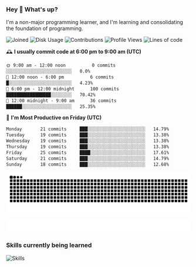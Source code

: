 ### Hey :wave: What's up?

I'm a non-major programming learner, and I'm learning and consolidating the foundation of programming.

<!--START_SECTION:waka-->
![Joined](http://img.shields.io/badge/Joined-9%20years%20ago-6D67E4?style=flat&labelColor=453C67)
![Disk Usage](http://img.shields.io/badge/Github%27s%20Storage-603.7%20MB-FD841F?style=flat&labelColor=E14D2A)
![Contributions](http://img.shields.io/badge/Contributions%20in%202025-104-7DCE13?style=flat&labelColor=2B7A0B)
![Profile Views](http://img.shields.io/badge/Profile%20Views-0-3AB4F2?style=flat&labelColor=0078AA)
![Lines of code](https://img.shields.io/badge/Lines%20of%20code-2%20Million%20Lines%20of%20code-FF8B8B?style=flat&labelColor=EB4747)

🕰️ **I usually commit code at 6:00 pm to 9:00 am (UTC)** 

```text
🌞 9:00 am - 12:00 noon          0 commits      ░░░░░░░░░░░░░░░░░░░░░░░░░   0.0% 
🌆 12:00 noon - 6:00 pm          6 commits      █░░░░░░░░░░░░░░░░░░░░░░░░   4.23% 
🌃 6:00 pm - 12:00 midnight      100 commits    █████████████████░░░░░░░░   70.42% 
🌙 12:00 midnight - 9:00 am      36 commits     ██████░░░░░░░░░░░░░░░░░░░   25.35%
```
📅 **I'm Most Productive on Friday (UTC)** 

```text
Monday       21 commits     ███░░░░░░░░░░░░░░░░░░░░░░   14.79% 
Tuesday      19 commits     ███░░░░░░░░░░░░░░░░░░░░░░   13.38% 
Wednesday    19 commits     ███░░░░░░░░░░░░░░░░░░░░░░   13.38% 
Thursday     19 commits     ███░░░░░░░░░░░░░░░░░░░░░░   13.38% 
Friday       25 commits     ████░░░░░░░░░░░░░░░░░░░░░   17.61% 
Saturday     21 commits     ███░░░░░░░░░░░░░░░░░░░░░░   14.79% 
Sunday       18 commits     ███░░░░░░░░░░░░░░░░░░░░░░   12.68%
```

<!--END_SECTION:waka-->

![Snake animation](https://raw.githubusercontent.com/dirname/dirname/output/snake.svg)

![metrics](github-metrics.svg)

### Skills currently being learned

![Skills](https://skillicons.dev/icons?i=linux,rust,go,solidity,typescript,bash,git,postgres,mysql,redis,mongo,docker,kubernetes,grafana,prometheus)
